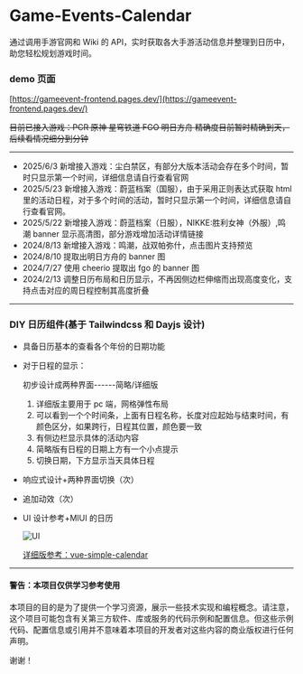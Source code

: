 # Game-Events-Calendar

通过调用手游官网和 Wiki 的 API，实时获取各大手游活动信息并整理到日历中，助您轻松规划游戏时间。

### demo 页面

[https://gameevent-frontend.pages.dev/](https://gameevent-frontend.pages.dev/)

~~目前已接入游戏：PCR 原神 星穹铁道 FGO 明日方舟
精确度目前暂时精确到天，后续看情况细分到分钟~~

---

- 2025/6/3 新增接入游戏：尘白禁区，有部分大版本活动会存在多个时间，暂时只显示第一个时间，详细信息请自行查看官网
- 2025/5/23 新增接入游戏：蔚蓝档案（国服），由于采用正则表达式获取 html 里的活动日程，对于多个时间的活动，暂时只显示第一个时间，详细信息请自行查看官网。
- 2025/5/22 新增接入游戏：蔚蓝档案（日服），NIKKE:胜利女神（外服）,鸣潮 banner 显示高清图，部分游戏增加活动详情链接
- 2024/8/13 新增接入游戏：鸣潮，战双帕弥什，点击图片支持预览
- 2024/8/10 提取出明日方舟的 banner 图
- 2024/7/27 使用 cheerio 提取出 fgo 的 banner 图
- 2024/2/13 调整日历布局和日历显示，不再因侧边栏伸缩而出现高度变化，支持点击对应的周日程控制其高度折叠

---

### DIY 日历组件(基于 Tailwindcss 和 Dayjs 设计)

- 具备日历基本的查看各个年份的日期功能

- 对于日程的显示：

  初步设计成两种界面------简略/详细版

  1. 详细版主要用于 pc 端，网格弹性布局
  2. 可以看到一个个时间条，上面有日程名称，长度对应起始与结束时间，有颜色区分，如果跨行，日程其位置，颜色要一致
  3. 有侧边栏显示具体的活动内容
  4. 简略版有日程的日期上方有一个小点提示
  5. 切换日期，下方显示当天具体日程

- 响应式设计+两种界面切换（次）

- 追加动效（次）

- UI 设计参考+MIUI 的日历

  ![UI](http://dns.huagecloud.top:8097/api/files/1689263227023.png)

  [详细版参考：vue-simple-calendar](https://tallent.us/vue-simple-calendar/)

---

#### 警告：本项目仅供学习参考使用

本项目的目的是为了提供一个学习资源，展示一些技术实现和编程概念。请注意，这个项目可能包含有关第三方软件、库或服务的代码示例和配置信息。但这些示例代码、配置信息或引用并不意味着本项目的开发者对这些内容的商业版权进行任何声明。

谢谢！
